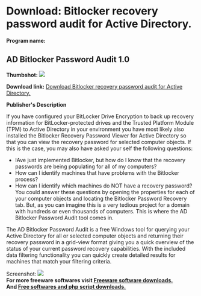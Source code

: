 # Download: Bitlocker recovery password audit for Active Directory.

**Program name:**

## AD Bitlocker Password Audit 1.0

  
**Thumbshot:** ![](http://www.freewarefiles.com/screenshot/adbtlckrpswdadt_md.jpg)   
  
**Download link:** [Download Bitlocker recovery password audit for Active Directory.](http://freesoftwares.boysofts.com/AD-Bitlocker-Password-Audit_program_89584.html)  
  


**Publisher's Description**  
  


If you have configured your BitLocker Drive Encryption to back up recovery information for BitLocker-protected drives and the Trusted Platform Module (TPM) to Active Directory in your environment you have most likely also installed the Bitlocker Recovery Password Viewer for Active Directory so that you can view the recovery password for selected computer objects. If this is the case, you may also have asked your self the following questions: 

  * IAve just implemented Bitlocker, but how do I know that the recovery passwords are being populating for all of my computers? 
  * How can I identify machines that have problems with the Bitlocker process? 
  * How can I identify which machines do NOT have a recovery password? 
You could answer these questions by opening the properties for each of your computer objects and locating the Bitlocker Password Recovery tab. But, as you can imagine this is a very tedious project for a domain with hundreds or even thousands of computers. This is where the AD Bitlocker Password Audit tool comes in.   
  
The AD Bitlocker Password Audit is a free Windows tool for querying your Active Directory for all or selected computer objects and returning their recovery password in a grid-view format giving you a quick overview of the status of your current password recovery capabilities. With the included data filtering functionality you can quickly create detailed results for machines that match your filtering criteria. 

  
  
Screenshot: ![](http://www.freewarefiles.com/screenshot/adbtlckrpswdadt.jpg)   
**For more freeware softwares visit [Freeware software downloads.](http://freesoftwares.boysofts.com/)**   
**And [Free softwares and php script downloads.](http://www.boysofts.com/)**
